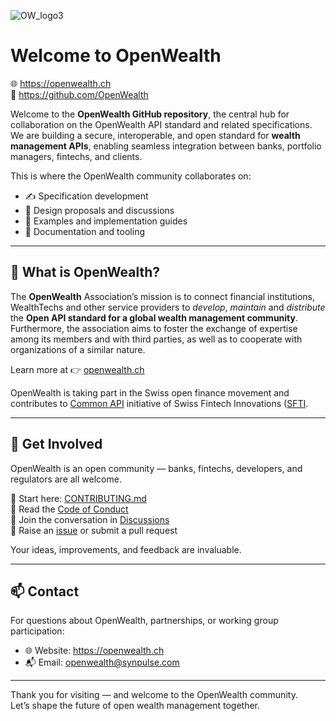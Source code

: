 ![OW_logo3](https://github.com/user-attachments/assets/382a3479-0f0c-4630-9e81-7457eae5a1ba)

# Welcome to OpenWealth

🌐 https://openwealth.ch  
📣 https://github.com/OpenWealth

Welcome to the **OpenWealth GitHub repository**, the central hub for collaboration on the OpenWealth API standard and related specifications. We are building a secure, interoperable, and open standard for **wealth management APIs**, enabling seamless integration between banks, portfolio managers, fintechs, and clients.

This is where the OpenWealth community collaborates on:

- ✍️ Specification development
- 💬 Design proposals and discussions
- 🧪 Examples and implementation guides
- 📄 Documentation and tooling

---

## 🌱 What is OpenWealth?

The **OpenWealth** Association’s mission is to connect financial institutions, WealthTechs and other service providers to *develop*, *maintain* and *distribute* the **Open API standard for a global wealth management community**. Furthermore, the association aims to foster the exchange of expertise among its members and with third parties, as well as to cooperate with organizations of a similar nature.

Learn more at 👉 [openwealth.ch](https://openwealth.ch)

OpenWealth is taking part in the Swiss open finance movement and contributes to [Common API](https://common-api.ch/index.php/en) initiative of Swiss Fintech Innovations ([SFTI](https://swissfintechinnovations.ch).


---
<!--
## 🚀 What You'll Find Here

This repository contains:

| Folder / File      | Description                                                                 |
|--------------------|-----------------------------------------------------------------------------|
| `/specifications/` | Core OpenWealth API specification documents (e.g. portfolio, transaction)  |
| `/schemas/`        | JSON/OpenAPI schemas for each API domain                                    |
| `/examples/`       | Example requests, responses, and use cases                                  |
| `/proposals/`      | Community RFCs and design discussions for future improvements               |
| `CODE_OF_CONDUCT.md` | Our community guidelines for respectful collaboration                    |
| `CONTRIBUTING.md`  | How to get involved                                                         |

---
-->
## 🙌 Get Involved

OpenWealth is an open community — banks, fintechs, developers, and regulators are all welcome.

🔹 Start here: [CONTRIBUTING.md](./CONTRIBUTING.md)  
🔹 Read the [Code of Conduct](./CODE_OF_CONDUCT.md)  
🔹 Join the conversation in [Discussions](https://github.com/OpenWealth/OpenWealth/discussions)  
🔹 Raise an [issue](https://github.com/OpenWealth/OpenWealth/issues) or submit a pull request

Your ideas, improvements, and feedback are invaluable.


---

## 📫 Contact

For questions about OpenWealth, partnerships, or working group participation:

- 🌐 Website: https://openwealth.ch  
- 📬 Email: openwealth@synpulse.com

---

Thank you for visiting — and welcome to the OpenWealth community.  
Let’s shape the future of open wealth management together.
